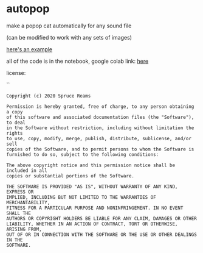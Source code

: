 # autopop

make a popop cat automatically for any sound file

(can be modified to work with any sets of images)



[here's an example](example1.mp4)

all of the code is in the notebook, google colab link: [here](https://colab.research.google.com/drive/1hQx2qYxgWe0xjfEEN3JtNHLXk3cHmCKv?usp=sharing) 





license:

``

```
Copyright (c) 2020 Spruce Reams

Permission is hereby granted, free of charge, to any person obtaining a copy
of this software and associated documentation files (the "Software"), to deal
in the Software without restriction, including without limitation the rights
to use, copy, modify, merge, publish, distribute, sublicense, and/or sell
copies of the Software, and to permit persons to whom the Software is
furnished to do so, subject to the following conditions:

The above copyright notice and this permission notice shall be included in all
copies or substantial portions of the Software.

THE SOFTWARE IS PROVIDED "AS IS", WITHOUT WARRANTY OF ANY KIND, EXPRESS OR
IMPLIED, INCLUDING BUT NOT LIMITED TO THE WARRANTIES OF MERCHANTABILITY,
FITNESS FOR A PARTICULAR PURPOSE AND NONINFRINGEMENT. IN NO EVENT SHALL THE
AUTHORS OR COPYRIGHT HOLDERS BE LIABLE FOR ANY CLAIM, DAMAGES OR OTHER
LIABILITY, WHETHER IN AN ACTION OF CONTRACT, TORT OR OTHERWISE, ARISING FROM,
OUT OF OR IN CONNECTION WITH THE SOFTWARE OR THE USE OR OTHER DEALINGS IN THE
SOFTWARE.
```